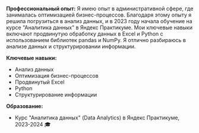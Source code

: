 **Профессиональный опыт:**
Я имею опыт в административной сфере, где занималась оптимизацией бизнес-процессов. Благодаря этому опыту я решила погрузиться в анализ данных, и в 2023 году начала обучение на курсе "Аналитика данных" в Яндекс Практикуме. Мои ключевые навыки включают продвинутую обработку данных в Excel и Python с использованием библиотек pandas и NumPy. Я отлично разбираюсь в анализе данных и структурировании информации.

**Ключевые навыки:**
- Анализ данных
- Оптимизация бизнес-процессов
- Продвинутый Excel
- Python
- Структурирование информации

**Образование:**
- Курс "Аналитика данных" (Data Analytics) в Яндекс Практикуме, 2023-2024 🎓
